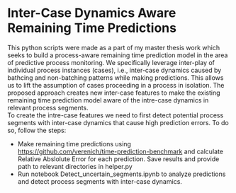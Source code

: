 # Inter-Case Dynamics Aware Remaining Time Predictions
This python scripts were made as a part of my master thesis work which seeks to build a process-aware remaining time prediction model in the area of predictive process monitoring.
We specifically leverage inter-play of individual process instances (cases), i.e., inter-case dynamics caused by bathcing and non-batching patterns while making predictions. This allows us to lift the assumption of cases proceeding in a process in isolation. The proposed approach creates new inter-case features to make the existing remaining time prediction model aware of the intre-case dynamics in relevant process segments.
<br />
To create the intre-case features we need to first detect potential process segments with inter-case dynamics that cause high prediction errors. To do so, follow the steps:
* Make remaining time predictions using https://github.com/verenich/time-prediction-benchmark and calculate Relative Abslolute Error for each prediction. Save results and provide path to relevant directories in helper.py
* Run notebook Detect_uncertain_segments.ipynb to analyze predictions and detect process segments with inter-case dynamics.
